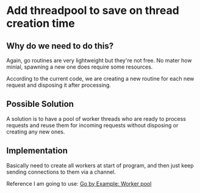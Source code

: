 # Add threadpool to save on thread creation time

## Why do we need to do this?

Again, go routines are very lightweight but they're not free. No mater how minial, spawning a new one does require some resources.

According to the current code, we are creating a new routine for each new request and disposing it after processing.

## Possible Solution

A solution is to have a pool of worker threads who are ready to process requests and reuse them for incoming requests without disposing or creating any new ones. 

## Implementation

Basically need to create all workers at start of program, and then just keep sending connections to them via a channel.

Reference I am going to use: [Go by Example: Worker pool](https://gobyexample.com/worker-pools)
